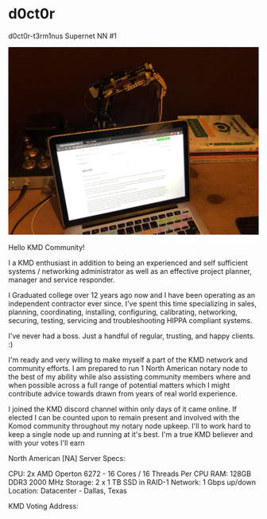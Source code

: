 # d0ct0r
d0ct0r-t3rm1nus Supernet NN #1

![alt text](https://github.com/d0ct0r-t3rm1nus/d0ct0r/blob/master/d0ct0r-01.jpg)

Hello KMD Community!

I a KMD enthusiast in addition to being an experienced and self sufficient systems / networking administrator as well as an effective project planner, manager and service responder.

I Graduated college over 12 years ago now and I have been operating as an independent contractor ever since. I've spent this time specializing in sales, planning, coordinating, installing, configuring, calibrating, networking, securing, testing, servicing and troubleshooting HIPPA compliant systems.

I've never had a boss. Just a handful of regular, trusting, and happy clients. :)

I'm ready and very willing to make myself a part of the KMD network and community efforts. I am prepared to run 1 North American notary node to the best of my ability while also assisting community members where and when possible across a full range of potential matters which I might contribute advice towards drawn from years of real world experience.

I joined the KMD discord channel within only days of it came online. If elected I can be counted upon to remain present and involved with the Komod community throughout my notary node upkeep. I'll to work hard to keep a single node up and running at it's best. I'm a true KMD believer and with your votes I'll earn

North American [NA] Server Specs:

CPU: 2x AMD Operton 6272 - 16 Cores / 16 Threads Per CPU
RAM: 128GB DDR3 2000 MHz
Storage: 2 x 1 TB SSD in RAID-1
Network: 1 Gbps up/down
Location:	Datacenter - Dallas, Texas

KMD Voting Address:
